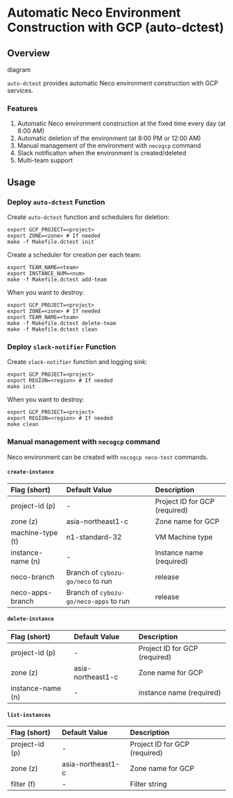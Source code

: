 Automatic Neco Environment Construction with GCP (auto-dctest)
==============================================================

Overview
--------

diagram

`auto-dctest` provides automatic Neco environment construction with GCP services.

### Features

1. Automatic Neco environment construction at the fixed time every day (at 8:00 AM)
2. Automatic deletion of the environment (at 8:00 PM or 12:00 AM)
3. Manual management of the environment with `necogcp` command
4. Slack notification when the environment is created/deleted
5. Multi-team support

Usage
-----

### Deploy `auto-dctest` Function

Create `auto-dctest` function and schedulers for deletion:
```
export GCP_PROJECT=<project>
export ZONE=<zone> # If needed
make -f Makefile.dctest init`
```

Create a scheduler for creation per each team:
```
export TEAM_NAME=<team>
export INSTANCE_NUM=<num>
make -f Makefile.dctest add-team
```

When you want to destroy:
```
export GCP_PROJECT=<project>
export ZONE=<zone> # If needed
export TEAM_NAME=<team>
make -f Makefile.dctest delete-team
make -f Makefile.dctest clean
```

### Deploy `slack-notifier` Function

Create `slack-notifier` function and logging sink:
```
export GCP_PROJECT=<project>
export REGION=<region> # If needed
make init
```

When you want to destroy:
```
export GCP_PROJECT=<project>
export REGION=<region> # If needed
make clean
```

### Manual management with `necogcp` command

Neco environment can be created with `necogcp neco-test` commands.

#### `create-instance`

| Flag (short)      | Default Value                          | Description                   |
| :---------------- | :------------------------------------- | :---------------------------- |
| project-id (p)    | -                                      | Project ID for GCP (required) |
| zone (z)          | asia-northeast1-c                      | Zone name for GCP             |
| machine-type (t)  | n1-standard-32                         | VM Machine type               |
| instance-name (n) | -                                      | Instance name (required)      |
| neco-branch       | Branch of `cybozu-go/neco` to run      | release                       |
| neco-apps-branch  | Branch of `cybozu-go/neco-apps` to run | release                       |

#### `delete-instance`

| Flag (short)      | Default Value     | Description                   |
| :---------------- | :---------------- | :---------------------------- |
| project-id (p)    | -                 | Project ID for GCP (required) |
| zone (z)          | asia-northeast1-c | Zone name for GCP             |
| instance-name (n) | -                 | instance name (required)      |

#### `list-instances`

| Flag (short)   | Default Value     | Description                   |
| :------------- | :---------------- | :---------------------------- |
| project-id (p) | -                 | Project ID for GCP (required) |
| zone (z)       | asia-northeast1-c | Zone name for GCP             |
| filter (f)     | -                 | Filter string                 |
